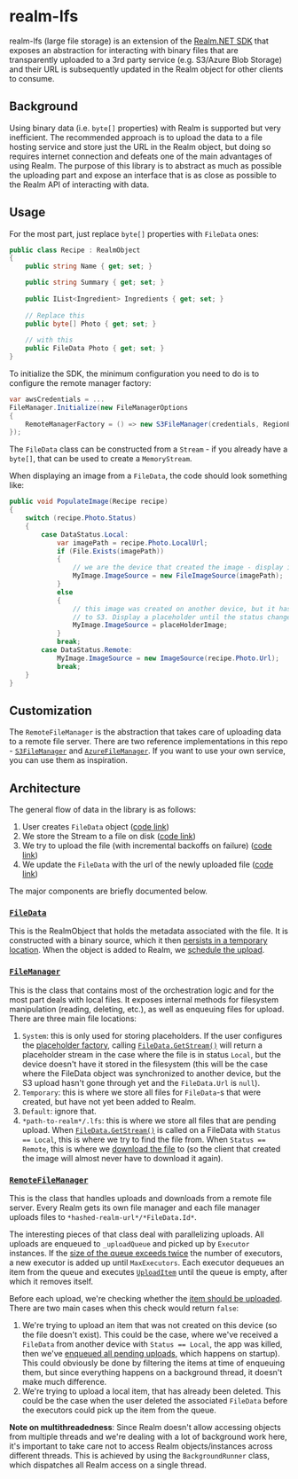 # realm-lfs

realm-lfs (large file storage) is an extension of the [Realm.NET SDK](http://github.com/realm/realm-dotnet) that exposes an abstraction for interacting with binary files that are transparently uploaded to a 3rd party service (e.g. S3/Azure Blob Storage) and their URL is subsequently updated in the Realm object for other clients to consume.

## Background

Using binary data (i.e. `byte[]` properties) with Realm is supported but very inefficient. The recommended approach is to upload the data to a file hosting service and store just the URL in the Realm object, but doing so requires internet connection and defeats one of the main advantages of using Realm. The purpose of this library is to abstract as much as possible the uploading part and expose an interface that is as close as possible to the Realm API of interacting with data.

## Usage

For the most part, just replace `byte[]` properties with `FileData` ones:

```csharp
public class Recipe : RealmObject
{
    public string Name { get; set; }

    public string Summary { get; set; }
    
    public IList<Ingredient> Ingredients { get; set; }
    
    // Replace this
    public byte[] Photo { get; set; }
    
    // with this
    public FileData Photo { get; set; }
}
```

To initialize the SDK, the minimum configuration you need to do is to configure the remote manager factory:

```csharp
var awsCredentials = ...
FileManager.Initialize(new FileManagerOptions
{
    RemoteManagerFactory = () => new S3FileManager(credentials, RegionEndpoint.EUNorth1)
});
```

The `FileData` class can be constructed from a `Stream` - if you already have a `byte[]`, that can be used to create a `MemoryStream`.

When displaying an image from a `FileData`, the code should look something like:

```csharp
public void PopulateImage(Recipe recipe)
{
    switch (recipe.Photo.Status)
    {
        case DataStatus.Local:
            var imagePath = recipe.Photo.LocalUrl;
            if (File.Exists(imagePath))
            {
                // we are the device that created the image - display it from disk
                MyImage.ImageSource = new FileImageSource(imagePath);
            }
            else
            {
                // this image was created on another device, but it hasn't uploaded it yet
                // to S3. Display a placeholder until the status changes to Remote
                MyImage.ImageSource = placeHolderImage;
            }
            break;
        case DataStatus.Remote:
            MyImage.ImageSource = new ImageSource(recipe.Photo.Url);
            break;
    }
}
```

## Customization

The `RemoteFileManager` is the abstraction that takes care of uploading data to a remote file server. There are two reference implementations in this repo - [`S3FileManager`](https://github.com/nirinchev/realm-lfs/blob/master/Realm.LFS.S3/S3FileManager.cs) and [`AzureFileManager`](https://github.com/nirinchev/realm-lfs/blob/master/Realm.LFS.Azure/AzureFileManager.cs). If you want to use your own service, you can use them as inspiration.

## Architecture

The general flow of data in the library is as follows:
1. User creates `FileData` object ([code link](https://github.com/nirinchev/realm-lfs/blob/master/Realm.LFS/FileData.cs#L28))
2. We store the Stream to a file on disk ([code link](https://github.com/nirinchev/realm-lfs/blob/master/Realm.LFS/FileData.cs#L30))
3. We try to upload the file (with incremental backoffs on failure) ([code link](https://github.com/nirinchev/realm-lfs/blob/master/Realm.LFS/FileData.cs#L47))
4. We update the `FileData` with the url of the newly uploaded file ([code link](https://github.com/nirinchev/realm-lfs/blob/master/Realm.LFS/Managers/RemoteFileManager.cs#L161-L181))

The major components are briefly documented below.

### [`FileData`](https://github.com/nirinchev/realm-lfs/blob/master/Realm.LFS/FileData.cs)

This is the RealmObject that holds the metadata associated with the file. It is constructed with a binary source, which it then [persists in a temporary location](https://github.com/nirinchev/realm-lfs/blob/master/Realm.LFS/FileData.cs#L30). When the object is added to Realm, we [schedule the upload](https://github.com/nirinchev/realm-lfs/blob/master/Realm.LFS/FileData.cs#L47).

### [`FileManager`](https://github.com/nirinchev/realm-lfs/blob/master/Realm.LFS/Managers/FileManager.cs)

This is the class that contains most of the orchestration logic and for the most part deals with local files. It exposes internal methods for filesystem manipulation (reading, deleting, etc.), as well as enqueuing files for upload. There are three main file locations:

1. `System`: this is only used for storing placeholders. If the user configures the [placeholder factory](https://github.com/nirinchev/realm-lfs/blob/master/Realm.LFS/Managers/Placeholder.cs#L12), calling [`FileData.GetStream()`](https://github.com/nirinchev/realm-lfs/blob/master/Realm.LFS/FileData.cs#L12) will return a placeholder stream in the case where the file is in status `Local`, but the device doesn't have it stored in the filesystem (this will be the case where the FileData object was synchronized to another device, but the S3 upload hasn't gone through yet and the `FileData.Url` is `null`).
2. `Temporary`: this is where we store all files for `FileData`-s that were created, but have not yet been added to Realm.
3. `Default`: ignore that.
4. `*path-to-realm*/.lfs`: this is where we store all files that are pending upload. When [`FileData.GetStream()`](https://github.com/nirinchev/realm-lfs/blob/master/Realm.LFS/FileData.cs#L12) is called on a FileData with `Status == Local`, this is where we try to find the file from. When `Status == Remote`, this is where we [download the file](https://github.com/nirinchev/realm-lfs/blob/master/Realm.LFS/Managers/FileManager.cs#L50-L53) to (so the client that created the image will almost never have to download it again).

### [`RemoteFileManager`](https://github.com/nirinchev/realm-lfs/blob/master/Realm.LFS/Managers/RemoteFileManager.cs)

This is the class that handles uploads and downloads from a remote file server. Every Realm gets its own file manager and each file manager uploads files to `*hashed-realm-url*/*FileData.Id*`.

The interesting pieces of that class deal with parallelizing uploads. All uploads are enqueued to `_uploadQueue` and picked up by `Executor` instances. If the [size of the queue exceeds twice](https://github.com/nirinchev/realm-lfs/blob/master/Realm.LFS/Managers/RemoteFileManager.cs#L56) the number of executors, a new executor is added up until `MaxExecutors`. Each executor dequeues an item from the queue and executes [`UploadItem`](https://github.com/nirinchev/realm-lfs/blob/master/Realm.LFS/Managers/RemoteFileManager.cs#L150) until the queue is empty, after which it removes itself.

Before each upload, we're checking whether the [item should be uploaded](https://github.com/nirinchev/realm-lfs/blob/master/Realm.LFS/Managers/RemoteFileManager.cs#L130). There are two main cases when this check would return `false`:
1. We're trying to upload an item that was not created on this device (so the file doesn't exist). This could be the case, where we've received a `FileData` from another device with `Status == Local`, the app was killed, then we've [enqueued all pending uploads](https://github.com/nirinchev/realm-lfs/blob/master/Realm.LFS/Managers/RemoteFileManager.cs#L86), which happens on startup). This could obviously be done by filtering the items at time of enqueuing them, but since everything happens on a background thread, it doesn't make much difference.
2. We're trying to upload a local item, that has already been deleted. This could be the case when the user deleted the associated `FileData` before the executors could pick up the item from the queue.

**Note on multithreadedness**: Since Realm doesn't allow accessing objects from multiple threads and we're dealing with a lot of background work here, it's important to take care not to access Realm objects/instances across different threads. This is achieved by using the `BackgroundRunner` class, which dispatches all Realm access on a single thread.

